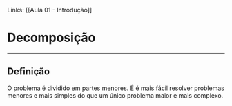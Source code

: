 Links: [[Aula 01 - Introdução]]

# Decomposição
---
## Definição
O problema é dividido em partes menores. É é mais fácil
resolver problemas menores e mais simples do que um
único problema maior e mais complexo.
